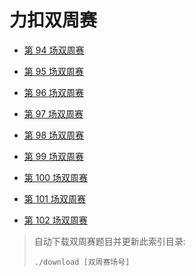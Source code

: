 # 力扣双周赛

- [第 94 场双周赛](94)

- [第 95 场双周赛](95)

- [第 96 场双周赛](96)

- [第 97 场双周赛](97)

- [第 98 场双周赛](98)

- [第 99 场双周赛](99)

- [第 100 场双周赛](100)

- [第 101 场双周赛](101)

- [第 102 场双周赛](102)

> 自动下载双周赛题目并更新此索引目录:
> ```shell
> ./download [双周赛场号]
> ```
